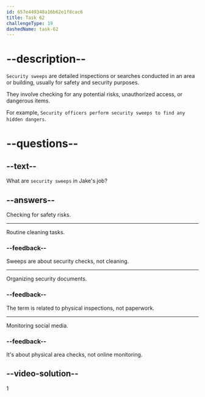 ```yaml
---
id: 657e449348a16b62e1f8cac6
title: Task 62
challengeType: 19
dashedName: task-62
---
```


# --description--

`Security sweeps` are detailed inspections or searches conducted in an area or building, usually for safety and security purposes. 

They involve checking for any potential risks, unauthorized access, or dangerous items. 

For example, `Security officers perform security sweeps to find any hidden dangers`.

# --questions--

## --text--

What are `security sweeps` in Jake's job?

## --answers--

Checking for safety risks.

---

Routine cleaning tasks.

### --feedback--

Sweeps are about security checks, not cleaning.

---

Organizing security documents.

### --feedback--

The term is related to physical inspections, not paperwork.

---

Monitoring social media.

### --feedback--

It's about physical area checks, not online monitoring.

## --video-solution--

1
